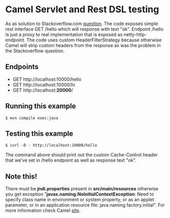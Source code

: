 # Camel Servlet and Rest DSL testing

As as solution to Stackoverflow.com [question](http://stackoverflow.com/questions/32483178/how-to-set-cache-control-headers-in-apache-camel/). The code exposes simple rest interface GET /hello which will response with text "ok". Endpoint /hello is just a proxy to real implementation that is exposed as netty-http-endpoint. The code uses custom HeaderFilterStrategy because otherwise Camel will strip custom headers from the response as was the problem in the Stackoverflow question.

## Endpoints
- GET http://localhost:10000/hello
- GET http://localhost:10000/hi
- GET http://localhost:**20000**/


## Running this example
```
$ mvn compile exec:java
```

## Testing this example
```
$ curl -D - http://localhost:10000/hello
```
The command above should print out the custom Cache-Control header that we've set in /hello endpoint as well as response text "ok".

## Note this!
There must be **jndi.properties** present in **src/main/resources** otherwise you get exception "**javax.naming.NoInitialContextException**: Need to specify class name in environment or system property, or as an applet parameter, or in an application resource file:  java.naming.factory.initial". For more information check Camel [site](http://camel.apache.org/exception-javaxnamingnoinitialcontextexception.html).